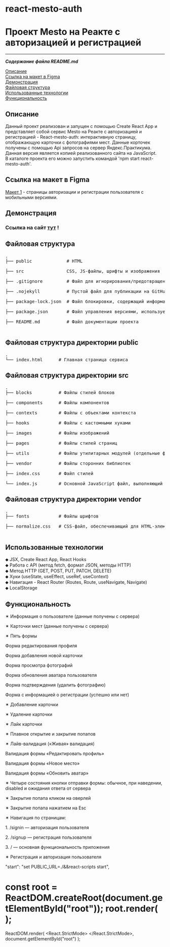 # react-mesto-auth
# Проект Mesto на Реакте с авторизацией и регистрацией

---

**_Содержание файла README.md_**

<p>
<a href="#description">Описание</a>
<br>
<a href="#figma">Ссылка на макет в Figma</a>
<br>
<a href="#demo">Демонстрация</a>
<br>
<a href="#file_structure">Файловая структура</a>
<br>
<a href="#technologies">Использованные технологии</a>
<br>
<a href="#functionality">Функциональность</a>
</p>

<div id="description"></div>
<h2>Описание</h2>
<p>Данный проект реализован и запущен с помощью Create React App и представляет собой сервис Mesto на Реакте с авторизацией и регистрацией - React-mesto-auth: интерактивную страницу, отображающую карточки с фотографиями мест. Данные корточек получены с помощью Api запросов на сервер Яндекс.Практикума. Данная версия является копией реализованного сайта на JavaScript.<br>
В каталоге проекта его можно запустить командой 'npm start react-mesto-auth'.</p>

<div id="figma"></div>
<h2>Ссылка на макет в Figma</h2> 
<p><a href="https://www.figma.com/file/5H3gsn5lIGPwzBPby9jAOo/Sprint-14-RU?node-id=0%3A1">Макет 1</a> - страницы авторизации и регистрации пользователя с мобильными версиями.</p>

<div id="demo"></div>
<h2>Демонстрация</h2>
<h3>Ссылка на сайт <a href="https://almatanastasia.github.io/react-mesto-auth/">тут</a> !</h3>

<div id="file_structure"></div>
<h2>Файловая структура</h2>
<pre>
.
├── public             # HTML<br>
├── src                CSS, JS-файлы, шрифты и изображения<br>
├── .gitignore         # Файл для игнорирования/предотвращения передачи файлов<br>
├── .nojekyll          # Пустой файл для публикации на GitHub Pages<br>
├── package-lock.json  # Файл блокировки, содержащий информацию о зависимостях/пакетах с их точными номерами версий<br>
├── package.json       # Файл управления версиями, используемый для установки нескольких пакетов в проекте<br>
├── README.md          # Файл документации проекта<br>
</pre>
<h2>Файловая структура директории public</h2>
<pre>
.
└── index.html      # Главная страница сервиса
</pre>
<h2>Файловая структура директории src</h2>
<pre>
.
├── blocks          # Файлы стилей блоков<br>
├── components      # Файлы компонентов<br>
├── contexts        # Файлы с объектами контекста<br>
├── hooks           # Файлы с кастомными хуками<br>
├── images          # Файлы изображений<br>
├── pages           # Файлы стилей страниц<br>
├── utils           # Файлы утилитарных модулей (отдельные функции и константы)<br>
├── vendor          # Файлы сторонних библиотек<br>
├── index.css       # Файл стилей<br>
└── index.js        # Основной JavaScript файл, выполняющий развёртывание React-приложения
</pre>
<h2>Файловая структура директории vendor</h2>
<pre>
.
├── fonts           # Файлы шрифтов<br>
├── normalize.css   # CSS-файл, обеспечивающий для HTML-элементов лучшую кроссбраузерность в стилях по умолчанию<br>
</pre>

<div id="technologies"></div>
<h2>Использованные технологии</h2>
<p>
⬥ JSX, Create React App, React Hooks<br>
⬥ Работа с API (метод fetch, формат JSON, методы HTTP)<br>
⬥ Метод HTTP (GET, POST, PUT, PATCH, DELETE)<br>
⬥ Хуки (useState, useEffect, useRef, useContext)<br>
⬥ Навигация - React Router (Routes, Route, useNavigate, Navigate)<br>
⬥ LocalStorage<br>
</p>

<div id="functionality"></div>
<h2>Функциональность</h2>
<p>✶ Информация о пользователе (данные получены с сервера)</p>
<p>✶ Карточки мест (данные получены с сервера)</p>
<p>✶ Пять формы</p>
<p>Форма редактирования профиля</p>
<p>Форма добавления новой карточки</p>
<p>Форма просмотра фотографий</p>
<p>Форма обновления аватара пользователя</p>
<p>Форма подтверждения (удалить фотографию)</p>
<p>Форма с информацией о регистрации (успешно или нет)</p>
<p>✶ Добавление карточки</p>
<p>✶ Удаление карточки</p>
<p>✶ Лайк карточки</p>
<p>✶ Плавное открытие и закрытие попапов</p>
<p>✶ Лайв-валидация («Живая» валидация)</p>
</p>Валидация формы «Редактировать профиль»</p>
</p>Валидация формы «Новое место»</p>
</p>Валидация формы «Обновить аватар»</p>
<p>✶ Четыре состояния кнопки отправки формы: обычное, при наведении, disabled и ожидания ответа от сервера</p>
<p>✶ Закрытие попапа кликом на оверлей</p>
<p>✶ Закрытие попапа нажатием на Esc</p>
<p>✶ Навигация по страницам:</p>
<p>1. /signin — авторизация пользователя</p>
<p>2. /signup — регистрация пользователя</p>
<p>3. / — основная функциональность приложения</p>
<p>✶ Регистрация и авторизация пользователя</p>

"start": "set PUBLIC_URL=./&&react-scripts start",

const root = ReactDOM.createRoot(document.getElementById("root"));
root.render(
  <HashRouter>
    <App />
  </HashRouter>
);
=======
ReactDOM.render(
  <React.StrictMode>
    <HashRouter>
      <App />
    </HashRouter>
  </React.StrictMode>,
  document.getElementById("root")
);
